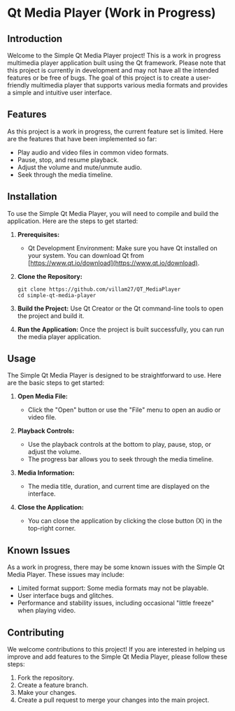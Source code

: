 # Qt Media Player (Work in Progress)

## Introduction

Welcome to the Simple Qt Media Player project! This is a work in progress multimedia player application built using the Qt framework. Please note that this project is currently in development and may not have all the intended features or be free of bugs. The goal of this project is to create a user-friendly multimedia player that supports various media formats and provides a simple and intuitive user interface.

## Features

As this project is a work in progress, the current feature set is limited. Here are the features that have been implemented so far:

- Play audio and video files in common video formats.
- Pause, stop, and resume playback.
- Adjust the volume and mute/unmute audio.
- Seek through the media timeline.

## Installation

To use the Simple Qt Media Player, you will need to compile and build the application. Here are the steps to get started:

1. **Prerequisites:**
   - Qt Development Environment: Make sure you have Qt installed on your system. You can download Qt from [https://www.qt.io/download](https://www.qt.io/download).

2. **Clone the Repository:**
   ```shell
   git clone https://github.com/villam27/QT_MediaPlayer
   cd simple-qt-media-player
   ```

3. **Build the Project:**
   Use Qt Creator or the Qt command-line tools to open the project and build it.

4. **Run the Application:**
   Once the project is built successfully, you can run the media player application.

## Usage

The Simple Qt Media Player is designed to be straightforward to use. Here are the basic steps to get started:

1. **Open Media File:**
   - Click the "Open" button or use the "File" menu to open an audio or video file.

2. **Playback Controls:**
   - Use the playback controls at the bottom to play, pause, stop, or adjust the volume.
   - The progress bar allows you to seek through the media timeline.

3. **Media Information:**
   - The media title, duration, and current time are displayed on the interface.

4. **Close the Application:**
   - You can close the application by clicking the close button (X) in the top-right corner.

## Known Issues

As a work in progress, there may be some known issues with the Simple Qt Media Player. These issues may include:

- Limited format support: Some media formats may not be playable.
- User interface bugs and glitches.
- Performance and stability issues, including occasional "little freeze" when playing video.

## Contributing

We welcome contributions to this project! If you are interested in helping us improve and add features to the Simple Qt Media Player, please follow these steps:

1. Fork the repository.
2. Create a feature branch.
3. Make your changes.
4. Create a pull request to merge your changes into the main project.
